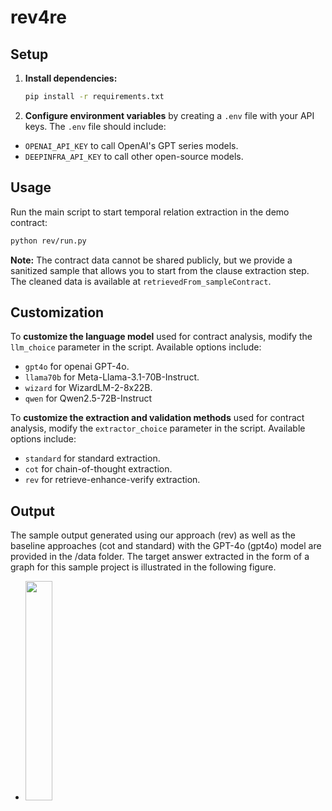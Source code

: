 # rev4re


## Setup

1. **Install dependencies:**
   ```sh
   pip install -r requirements.txt
   ```
2. **Configure environment variables** by creating a `.env` file with your API keys.
   The `.env` file should include:
- `OPENAI_API_KEY` to call OpenAI's GPT series models.
- `DEEPINFRA_API_KEY` to call other open-source models.


## Usage
Run the main script to start temporal relation extraction in the demo contract:
```sh
python rev/run.py
```
**Note:** The contract data cannot be shared publicly, but we provide a sanitized sample that allows you to start from the clause extraction step. The cleaned data is available at `retrievedFrom_sampleContract`.


## Customization
To **customize the language model** used for contract analysis, modify the `llm_choice` parameter in the script. Available options include:
- `gpt4o` for openai GPT-4o.
- `llama70b` for Meta-Llama-3.1-70B-Instruct.
- `wizard` for WizardLM-2-8x22B.
- `qwen` for Qwen2.5-72B-Instruct

To **customize the extraction and validation methods** used for contract analysis, modify the `extractor_choice` parameter in the script. Available options include:
- `standard` for standard extraction.
- `cot` for chain-of-thought extraction.
- `rev` for retrieve-enhance-verify extraction.

## Output
The sample output generated using our approach (rev) as well as the baseline approaches (cot and standard) with the GPT-4o (gpt4o) model are provided in the /data folder. The target answer extracted in the form of a graph for this sample project is illustrated in the following figure.
- <img src="https://github.com/user-attachments/assets/56d920db-3446-4860-8eb5-1683426da5f9" width="30%" />


